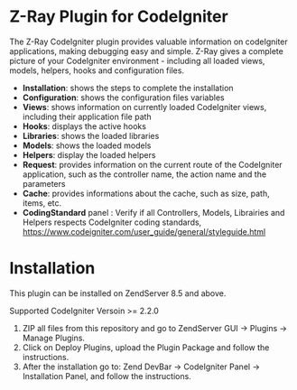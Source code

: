 Z-Ray Plugin for CodeIgniter
=======================================

The Z-Ray CodeIgniter plugin provides valuable information on codeIgniter applications, making debugging easy and simple. Z-Ray gives a complete picture of your CodeIgniter environment - including all loaded views, models, helpers, hooks and configuration files.

- **Installation**: shows the steps to complete the installation
- **Configuration**: shows the configuration files variables
- **Views**: shows information on currently loaded CodeIgniter views, including their application file path
- **Hooks**: displays the active hooks
- **Libraries**: shows the loaded libraries
- **Models**: shows the loaded models
- **Helpers**: display the loaded helpers
- **Request**: provides information on the current route of the CodeIgniter application, such as the controller name, the action name and the parameters
- **Cache**: provides informations about the cache, such as size, path, items, etc.
- **CodingStandard** panel : Verify if all Controllers, Models, Librairies and Helpers respects CodeIgniter coding standards, https://www.codeigniter.com/user_guide/general/styleguide.html


Installation
=============

This plugin can be installed on ZendServer 8.5 and above.

Supported CodeIgniter Versoin >= 2.2.0

1. ZIP all files from this repository and go to ZendServer GUI -> Plugins -> Manage Plugins.
2. Click on Deploy Plugins, upload the Plugin Package and follow the instructions.
3. After the installation go to:
Zend DevBar -> CodeIgniter Panel -> Installation Panel, and follow the instructions.
